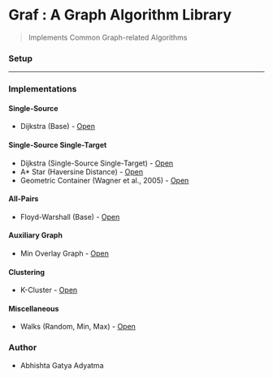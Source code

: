 # Graf : A Graph Algorithm Library
> Implements Common Graph-related Algorithms

### Setup

---

### Implementations

#### Single-Source
- Dijkstra (Base) - [Open](impl%2Fdijkstra)

#### Single-Source Single-Target
- Dijkstra (Single-Source Single-Target) - [Open](impl%2Fdijkstra)
- A* Star (Haversine Distance) - [Open](impl%2Fastarh)
- Geometric Container (Wagner et al., 2005) - [Open](impl%2Fgeocontainer)

#### All-Pairs
- Floyd-Warshall (Base) - [Open](impl%2Ffloydwarshall)

#### Auxiliary Graph
- Min Overlay Graph - [Open](impl%2Fminoverlay)

#### Clustering
- K-Cluster - [Open](impl%2Fkcluster)

#### Miscellaneous
- Walks (Random, Min, Max) - [Open](impl%2Fwalk)

### Author
- Abhishta Gatya Adyatma